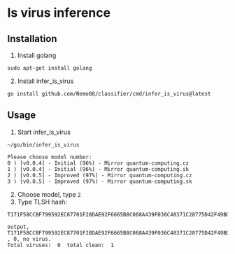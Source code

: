 # Is virus inference

## Installation

1. Install golang
```
sudo apt-get install golang
```
2. Install infer_is_virus
```
go install github.com/Nemo08/classifier/cmd/infer_is_virus@latest
```
## Usage

1. Start infer_is_virus
```
~/go/bin/infer_is_virus
```
```
Please choose model number:
0 ) [v0.0.4] - Initial (96%) - Mirror quantum-computing.cz
1 ) [v0.0.4] - Initial (96%) - Mirror quantum-computing.sk
2 ) [v0.0.5] - Improved (97%) - Mirror quantum-computing.cz
3 ) [v0.0.5] - Improved (97%) - Mirror quantum-computing.sk
```
2. Choose model, type `2`
3. Type TLSH hash:
```
T171F58CCBF799592EC87701F28DAE92F6665B8C068A439F036C48371C28775D42F49BD8
```
```
output, T171F58CCBF799592EC87701F28DAE92F6665B8C068A439F036C48371C28775D42F49BD8 , 0, no virus.
Total viruses:  0  total clean:  1
```
